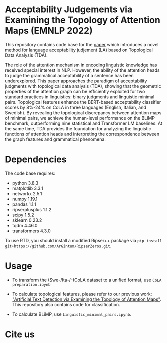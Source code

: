 # Acceptability Judgements via Examining the Topology of Attention Maps (EMNLP 2022)

This repository contains code base for the [paper](https://openreview.net/forum?id=dm_wGpuMfls) which introduces a novel method for language acceptability judjement (LA) based on Topological Data Analysis (TDA).

The role of the attention mechanism in encoding linguistic knowledge has received special interest in NLP. However, the ability of the attention heads to judge the grammatical acceptability of a sentence has been underexplored. This paper approaches the paradigm of acceptability judgments with topological data analysis (TDA), showing that the geometric properties of the attention graph can be efficiently exploited for two standard practices in linguistics: binary judgments and linguistic minimal pairs. Topological features enhance the BERT-based acceptability classifier scores by 8%-24% on CoLA in three languages (English, Italian, and Swedish). By revealing the topological discrepancy between attention maps of minimal pairs, we achieve the human-level performance on the BLiMP benchmark, outperforming nine statistical and Transformer LM baselines. At the same time, TDA provides the foundation for analyzing the linguistic functions of attention heads and interpreting the correspondence between the graph features and grammatical phenomena.

# Dependencies

The code base requires:

 - python 3.8.3
 - matplotlib 3.3.1
 - networkx 2.5.1
 - numpy 1.19.1
 - pandas 1.1.1
 - ripserplusplus 1.1.2
 - scipy 1.5.2
 - sklearn 0.23.2
 - tqdm 4.46.0
 - transformers 4.3.0
 
 To use RTD, you should install a modified Ripser++ package via `pip install git+https://github.com/ArGintum/RipserZeros.git`.

# Usage

 - To transform the (Swe-/Ita-/-)CoLA dataset to a unified format, use `CoLA preparation.ipynb`

 - To calculate topological features, please refer to our previous work: ["Artificial Text Detection via Examining the Topology of Attention Maps"](https://aclanthology.org/2021.emnlp-main.50.pdf). This repository also contains code for classification.

 - To calculate BLiMP, use `Linguistic_minimal_pairs.ipynb`.

# Cite us
